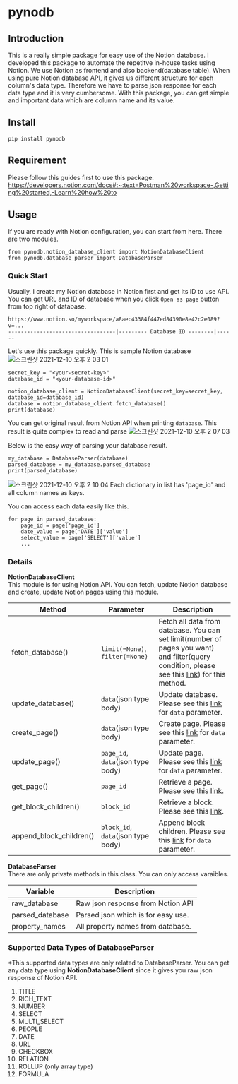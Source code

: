 # pynodb

## Introduction
This is a really simple package for easy use of the Notion database.
I developed this package to automate the repetitve in-house tasks using Notion.
We use Notion as frontend and also backend(database table).
When using pure Notion database API, it gives us different structure for each column's data type.
Therefore we have to parse json response for each data type and it is very cumbersome.
With this package, you can get simple and important data which are column name and its value.

## Install
```
pip install pynodb
```

## Requirement
Please follow this guides first to use this package.
https://developers.notion.com/docs#:~:text=Postman%20workspace-,Getting%20started,-Learn%20how%20to

## Usage
If you are ready with Notion configuration, you can start from here.
There are two modules. 

```
from pynodb.notion_database_client import NotionDatabaseClient
from pynodb.database_parser import DatabaseParser
```

### Quick Start
Usually, I create my Notion database in Notion first and get its ID to use API.  
You can get URL and ID of database when you click `Open as page` button from top right of database.
```
https://www.notion.so/myworkspace/a8aec43384f447ed84390e8e42c2e089?v=...  
----------------------------------|--------- Database ID --------|------
```

Let's use this package quickly. This is sample Notion database
![스크린샷 2021-12-10 오후 2 03 01](https://user-images.githubusercontent.com/64149539/145526315-ade3df8a-def3-4376-bc5f-a9f2d24e3cc9.png)

```
secret_key = "<your-secret-key>"
database_id = "<your-database-id>"

notion_database_client = NotionDatabaseClient(secret_key=secret_key, database_id=database_id)
database = notion_database_client.fetch_database()
print(database)

```
You can get original result from Notion API when printing `database`. This result is quite complex to read and parse
![스크린샷 2021-12-10 오후 2 07 03](https://user-images.githubusercontent.com/64149539/145526428-15a50949-5ae6-489e-82fb-1cf2b4172caa.png)

Below is the easy way of parsing your database result.  

```
my_database = DatabaseParser(database)
parsed_database = my_database.parsed_database
print(parsed_database)
```
![스크린샷 2021-12-10 오후 2 10 04](https://user-images.githubusercontent.com/64149539/145526464-d5fd14d4-fa66-4761-b1e7-eda79be5b3f2.png)
Each dictionary in list has 'page_id' and all column names as keys.

You can access each data easily like this.
```
for page in parsed_database:
    page_id = page['page_id']
    date_value = page['DATE']['value']
    select_value = page['SELECT']['value']
    ...
```

### Details

**NotionDatabaseClient**  
This module is for using Notion API. You can fetch, update Notion database and create, update Notion pages using this module.  

| Method                 | Parameter                   | Description                                                                 |
|------------------------|-----------------------------|-----------------------------------------------------------------------------|
| fetch_database()       | `limit(=None)`, `filter(=None)` | Fetch all data from database. You can set limit(number of pages you want) and filter(query condition, please see this [link](https://developers.notion.com/reference/post-database-query)) for this method. |
| update_database()      | `data`(json type body)| Update database. Please see this [link](https://developers.notion.com/reference/update-a-database) for `data` parameter. |
| create_page()          | `data`(json type body)| Create page. Please see this [link](https://developers.notion.com/reference/post-page) for `data` parameter. |
| update_page()          | `page_id`, `data`(json type body)| Update page. Please see this [link](https://developers.notion.com/reference/patch-page) for `data` parameter. |
| get_page()             | `page_id` | Retrieve a page. Please see this [link](https://developers.notion.com/reference/retrieve-a-page). |
| get_block_children()   | `block_id` | Retrieve a block. Please see this [link](https://developers.notion.com/reference/get-block-children). |
| append_block_children()| `block_id`, `data`(json type body)| Append block children. Please see this [link](https://developers.notion.com/reference/patch-block-children) for `data` parameter. |

**DatabaseParser**  
There are only private methods in this class. You can only access varaibles.  

| Variable        | Description                        |
|-----------------|------------------------------------|
| raw_database    | Raw json response from Notion API  |
| parsed_database | Parsed json which is for easy use. |
| property_names  | All property names from database.  |


### Supported Data Types of DatabaseParser 
*This supported data types are only related to DatabaseParser. 
You can get any data type using **NotionDatabaseClient** since it gives you raw json response of Notion API.  

1. TITLE
2. RICH_TEXT
3. NUMBER
4. SELECT
5. MULTI_SELECT
6. PEOPLE
7. DATE
8. URL
9. CHECKBOX
10. RELATION
11. ROLLUP (only array type)
12. FORMULA


